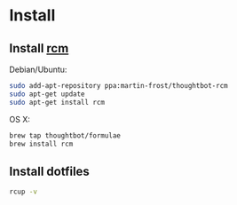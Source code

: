 # Install

## Install [rcm](https://github.com/thoughtbot/rcm)

Debian/Ubuntu:

```bash
sudo add-apt-repository ppa:martin-frost/thoughtbot-rcm
sudo apt-get update
sudo apt-get install rcm
```

OS X:
```bash
brew tap thoughtbot/formulae
brew install rcm
```

## Install dotfiles

```bash
rcup -v
```


